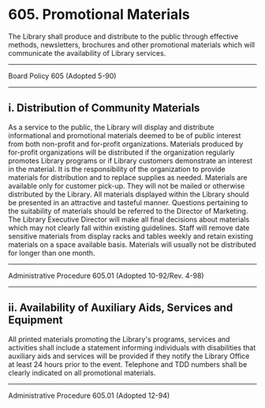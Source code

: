 # 605. Promotional Materials

The Library shall produce and distribute to the public through effective methods, newsletters, brochures and other promotional materials which will communicate the availability of Library services.

---

Board Policy 605 (Adopted 5-90)

---

## i. Distribution of Community Materials

As a service to the public, the Library will display and distribute informational and promotional materials deemed to be of public interest from both non-profit and for-profit organizations. Materials produced by for-profit organizations will be distributed if the organization regularly promotes Library programs or if Library customers demonstrate an interest in the material. It is the responsibility of the organization to provide materials for distribution and to replace supplies as needed. Materials are available only for customer pick-up. They will not be mailed or otherwise distributed by the Library. All materials displayed within the Library should be presented in an attractive and tasteful manner. Questions pertaining to the suitability of materials should be referred to the Director of Marketing. The Library Executive Director will make all final decisions about materials which may not clearly fall within existing guidelines. Staff will remove date sensitive materials from display racks and tables weekly and retain existing materials on a space available basis. Materials will usually not be distributed for longer than one month.

---

Administrative Procedure 605.01 (Adopted 10-92/Rev. 4-98)

---

## ii. Availability of Auxiliary Aids, Services and Equipment

All printed materials promoting the Library's programs, services and activities shall include a statement informing individuals with disabilities that auxiliary aids and services will be provided if they notify the Library Office at least 24 hours prior to the event. Telephone and TDD numbers shall be clearly indicated on all promotional materials.

---

Administrative Procedure 605.01 (Adopted 12-94)
